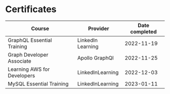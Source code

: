 # Certificates

| Course                      | Provider          | Date completed |
| --------------------------- | ----------------- | -------------- |
| GraphQL Essential Training  | LinkedIn Learning | 2022-11-19     |
| Graph Developer Associate   | Apollo GraphQl    | 2022-11-25     |
| Learning AWS for Developers | LinkedInLearning  | 2022-12-03     |
| MySQL Essential Training    | LinkedInLearning  | 2023-01-11     |
